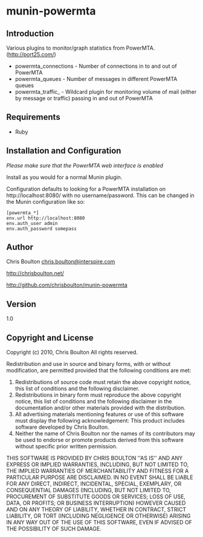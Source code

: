 munin-powermta
==============

Introduction
------------

Various plugins to monitor/graph statistics from PowerMTA. (http://port25.com/)

* powermta_connections - Number of connections in to and out of PowerMTA
* powermta_queues - Number of messages in different PowerMTA queues
* powermta_traffic_ - Wildcard plugin for monitoring volume of mail (either by
  message or traffic) passing in and out of PowerMTA

Requirements
------------

* Ruby

Installation and Configuration
------------------------------

*Please make sure that the PowerMTA web interface is enabled*

Install as you would for a normal Munin plugin.

Configuration defaults to looking for a PowerMTA installation on
http://localhost:8080/ with no username/password. This can be changed in the
Munin configuration like so:

	[powermta_*]
	env.url http://localhost:8080
	env.auth_user admin
	env.auth_password somepass

Author
------

Chris Boulton <chris.boulton@interspire.com>

http://chrisboulton.net/

http://github.com/chrisboulton/munin-powermta

Version
-------
1.0

Copyright and License
---------------------

Copyright (c) 2010, Chris Boulton
All rights reserved.

Redistribution and use in source and binary forms, with or without
modification, are permitted provided that the following conditions are met:
1. Redistributions of source code must retain the above copyright
   notice, this list of conditions and the following disclaimer.
2. Redistributions in binary form must reproduce the above copyright
   notice, this list of conditions and the following disclaimer in the
   documentation and/or other materials provided with the distribution.
3. All advertising materials mentioning features or use of this software
   must display the following acknowledgement:
   This product includes software developed by Chris Boulton.
4. Neither the name of Chris Boulton nor the
   names of its contributors may be used to endorse or promote products
   derived from this software without specific prior written permission.

THIS SOFTWARE IS PROVIDED BY CHRIS BOULTON ''AS IS'' AND ANY
EXPRESS OR IMPLIED WARRANTIES, INCLUDING, BUT NOT LIMITED TO, THE IMPLIED
WARRANTIES OF MERCHANTABILITY AND FITNESS FOR A PARTICULAR PURPOSE ARE
DISCLAIMED. IN NO EVENT SHALL <COPYRIGHT HOLDER> BE LIABLE FOR ANY
DIRECT, INDIRECT, INCIDENTAL, SPECIAL, EXEMPLARY, OR CONSEQUENTIAL DAMAGES
(INCLUDING, BUT NOT LIMITED TO, PROCUREMENT OF SUBSTITUTE GOODS OR SERVICES;
LOSS OF USE, DATA, OR PROFITS; OR BUSINESS INTERRUPTION) HOWEVER CAUSED AND
ON ANY THEORY OF LIABILITY, WHETHER IN CONTRACT, STRICT LIABILITY, OR TORT
(INCLUDING NEGLIGENCE OR OTHERWISE) ARISING IN ANY WAY OUT OF THE USE OF THIS
SOFTWARE, EVEN IF ADVISED OF THE POSSIBILITY OF SUCH DAMAGE.